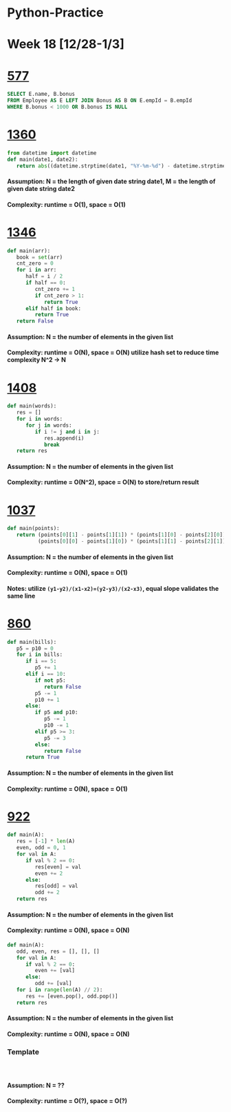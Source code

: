 # Python-Practice

# Week 18 [12/28-1/3]

# [577](https://leetcode.com/problems/employee-bonus/)
```sql
SELECT E.name, B.bonus
FROM Employee AS E LEFT JOIN Bonus AS B ON E.empId = B.empId
WHERE B.bonus < 1000 OR B.bonus IS NULL
```

# [1360](https://leetcode.com/problems/number-of-days-between-two-dates/)
```python
from datetime import datetime
def main(date1, date2):
   return abs((datetime.strptime(date1, "%Y-%m-%d") - datetime.strptime(date2, "%Y-%m-%d")).days)
```
#### Assumption: N = the length of given date string date1, M = the length of given date string date2
#### Complexity: runtime = O(1), space = O(1)

# [1346](https://leetcode.com/problems/check-if-n-and-its-double-exist/)
```python
def main(arr):
   book = set(arr)
   cnt_zero = 0
   for i in arr:
      half = i / 2
      if half == 0:
         cnt_zero += 1
         if cnt_zero > 1:
            return True
      elif half in book:
         return True
   return False
```
#### Assumption: N = the number of elements in the given list
#### Complexity: runtime = O(N), space = O(N) utilize hash set to reduce time complexity N^2 -> N

# [1408](https://leetcode.com/problems/string-matching-in-an-array/)
```python
def main(words):
   res = []
   for i in words:
      for j in words:
         if i != j and i in j:
            res.append(i)
            break
   return res
```
#### Assumption: N = the number of elements in the given list
#### Complexity: runtime = O(N^2), space = O(N) to store/return result

# [1037](https://leetcode.com/problems/valid-boomerang/)
```python
def main(points):
   return (points[0][1] - points[1][1]) * (points[1][0] - points[2][0]) != \
          (points[0][0] - points[1][0]) * (points[1][1] - points[2][1])
```
#### Assumption: N = the number of elements in the given list
#### Complexity: runtime = O(N), space = O(1)
#### Notes: utilize `(y1-y2)/(x1-x2)=(y2-y3)/(x2-x3)`, equal slope validates the same line

# [860](https://leetcode.com/problems/lemonade-change/)
```python
def main(bills):
   p5 = p10 = 0
   for i in bills:
      if i == 5:
         p5 += 1
      elif i == 10:
         if not p5:
            return False
         p5 -= 1
         p10 += 1
      else:
         if p5 and p10:
            p5 -= 1
            p10 -= 1
         elif p5 >= 3:
            p5 -= 3
         else:
            return False
      return True
```
#### Assumption: N = the number of elements in the given list
#### Complexity: runtime = O(N), space = O(1)

# [922](https://leetcode.com/problems/sort-array-by-parity-ii/)
```python
def main(A):
   res = [-1] * len(A)
   even, odd = 0, 1
   for val in A:
      if val % 2 == 0:
         res[even] = val
         even += 2
      else:
         res[odd] = val
         odd += 2
   return res
```
#### Assumption: N = the number of elements in the given list
#### Complexity: runtime = O(N), space = O(N)
```python
def main(A):
   odd, even, res = [], [], []
   for val in A:
      if val % 2 == 0:
         even += [val]
      else:
         odd += [val]
   for i in range(len(A) // 2):
      res += [even.pop(), odd.pop()]
   return res
```
#### Assumption: N = the number of elements in the given list
#### Complexity: runtime = O(N), space = O(N)

### Template
# []()
```python
```
#### Assumption: N = ??
#### Complexity: runtime = O(?), space = O(?)